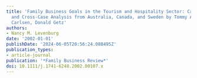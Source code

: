 ```yaml
---
title: 'Family Business Goals in the Tourism and Hospitality Sector: Case Studies
  and Cross-Case Analysis from Australia, Canada, and Sweden by Tommy Andersson, Jack
  Carlsen, Donald Getz'
authors:
- Nancy M. Levenburg
date: '2002-01-01'
publishDate: '2024-06-05T20:56:24.088495Z'
publication_types:
- article-journal
publication: '*Family Business Review*'
doi: 10.1111/j.1741-6248.2002.00107.x
---
```

